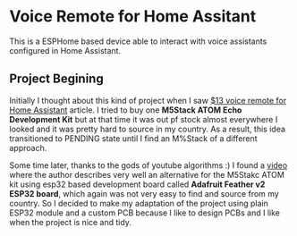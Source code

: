 # Voice Remote for Home Assitant
This is a ESPHome based device able to interact with voice assistants configured in Home Assistant. 

## Project Begining
Initially I thought about this kind of project when I saw [$13 voice remote for Home Assistant](https://www.home-assistant.io/voice_control/thirteen-usd-voice-remote/) article. 
I tried to buy one **M5Stack ATOM Echo Development Kit** but at that time it was out pf stock almost everywhere I looked and it was pretty hard to source in my country. 
As a result, this idea transitioned to PENDING state until I find an M%Stack of a different approach. 

Some time later, thanks to the gods of youtube algorithms :) I found a [video](https://www.youtube.com/watch?v=EeUG3Si9fZk) where the author describes very well an alternative for the M5Stakc ATOM kit using esp32 based development board called **Adafruit Feather v2 ESP32 board**, which again was not very easy to find and source from my country. 
So I decided to make my adaptation of the project using plain ESP32 module and a custom PCB because I like to design PCBs and I like when the project is nice and tidy. 
